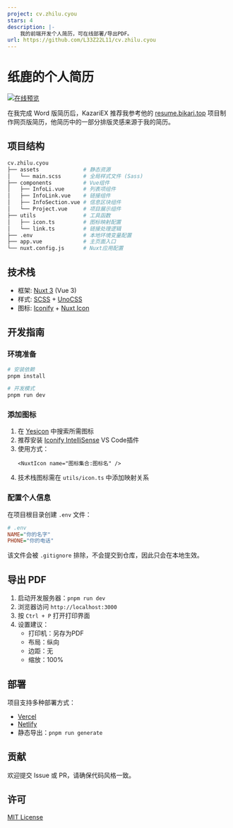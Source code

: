 ```yaml
---
project: cv.zhilu.cyou
stars: 4
description: |-
    我的前端开发个人简历，可在线部署/导出PDF。
url: https://github.com/L33Z22L11/cv.zhilu.cyou
---
```


# 纸鹿的个人简历

[![在线预览](https://img.shields.io/badge/在线预览-cv.zhilu.cyou-blue)](https://cv.zhilu.cyou)

在我完成 Word 版简历后，KazariEX 推荐我参考他的 [resume.bikari.top](https://github.com/KazariEX/resume.bikari.top) 项目制作网页版简历，他简历中的一部分排版灵感来源于我的简历。

## 项目结构

```sh
cv.zhilu.cyou
├── assets              # 静态资源
│   └── main.scss       # 全局样式文件 (Sass)
├── components          # Vue组件
│   ├── InfoLi.vue      # 列表项组件
│   ├── InfoLink.vue    # 链接组件
│   ├── InfoSection.vue # 信息区块组件
│   └── Project.vue     # 项目展示组件
├── utils               # 工具函数
│   ├── icon.ts         # 图标映射配置
│   └── link.ts         # 链接处理逻辑
├── .env                # 本地环境变量配置
├── app.vue             # 主页面入口
└── nuxt.config.js      # Nuxt应用配置
```

## 技术栈

- 框架: [Nuxt 3](https://nuxt.com) (Vue 3)
- 样式: [SCSS](https://sass-lang.com/) + [UnoCSS](https://unocss.dev/)
- 图标: [Iconify](https://iconify.design/) + [Nuxt Icon](https://nuxt.com/modules/icon)

## 开发指南

### 环境准备

```bash
# 安装依赖
pnpm install

# 开发模式
pnpm run dev
```

### 添加图标

1. 在 [Yesicon](https://yesicon.app/) 中搜索所需图标
2. 推荐安装 [Iconify IntelliSense](https://marketplace.visualstudio.com/items?itemName=antfu.iconify) VS Code插件
3. 使用方式：
   ```vue
   <NuxtIcon name="图标集合:图标名" />
   ```
4. 技术栈图标需在 `utils/icon.ts` 中添加映射关系

### 配置个人信息

在项目根目录创建 `.env` 文件：

```ini
# .env
NAME="你的名字"
PHONE="你的电话"
```

该文件会被 `.gitignore` 排除，不会提交到仓库，因此只会在本地生效。

## 导出 PDF

1. 启动开发服务器：`pnpm run dev`
2. 浏览器访问 `http://localhost:3000`
3. 按 `Ctrl + P` 打开打印界面
4. 设置建议：
   - 打印机：另存为PDF
   - 布局：纵向
   - 边距：无
   - 缩放：100%

## 部署

项目支持多种部署方式：

- [Vercel](https://vercel.com)
- [Netlify](https://www.netlify.com/)
- 静态导出：`pnpm run generate`

## 贡献

欢迎提交 Issue 或 PR，请确保代码风格一致。

## 许可

[MIT License](LICENSE)

